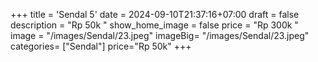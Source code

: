 +++
title = 'Sendal 5'
date = 2024-09-10T21:37:16+07:00
draft = false
description = "Rp 50k "
show_home_image = false
price = "Rp 300k "
image = "/images/Sendal/23.jpeg"
imageBig= "/images/Sendal/23.jpeg"
categories= ["Sendal"]
price="Rp 50k"
+++



